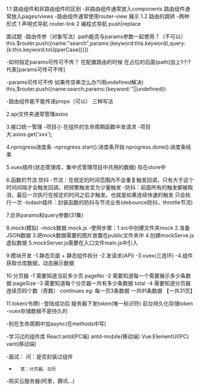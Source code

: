 1.1 路由组件和非路由组件的区别
-非路由组件通常放入components 路由组件通常放入pages/views
-路由组件通常使用router-view 展示
1.2 路由的跳转
-两种形式 1 声明式导航 router-link 2 编程式导航 push|replace 

面试题
-路由传参（对象写法）path能否与params参数一起使用？（不可以）
    this.$router.push({name:"search",params:{keyword:this.keyword},query:{k:this.keyword.toUpperCase()}})

-如何指定params可传可不传？
    在配置路由的时候 在占位的后面(path)加上1个? 代表[params可传可不传]

-params可传可不传 如果传空串怎么办?(用undefined解决)
    this,$router.push({name:search,params:{keyword:''||undefined})

-路由组件能不能传递props（可以）
    三种写法

2.api文件夹通常管理axios

3.接口统一管理
-项目小 在组件的生命周期函数中发请求
-项目大:axios.get('xxx');

4.nprogress进度条
-nprogress.start():进度条开始 nprogress.done():进度条结束

5.vuex插件(状态管理库，集中式管理项目中共用的数据) 存在store中

6.函数的节流 防抖
-节流：在规定的时间范围内不会重复触发回调，只有大于这个时间间隔才会触发回调，把频繁触发变为少量触发
-防抖：前面所有的触发都被取消，最后一次执行在规定的时间之后才触发。也就是如果连续快速的触发 只会执行一次
-lodash插件：封装函数的防抖与节流业务(debounce防抖，throttle节流)

7.合并params和query参数(31集)

8.mock(模拟)
-mock数据 mock.js
-使用步骤：1.src中创建文件夹mock 2.准备JSON数据 3.把mock数据需要的图片放置在public文件夹中 4.创建mockServe.js虚拟数据 5.mockServer.js需要在入口文件main.js中引入

9.模块开发
-1.静态页面 + 静态组件拆分
-2.发请求(API)
-3.vuex(三连环)
-4.组件获取仓库数据，动态展示数据

10.分页器
-1 需要知道当前多少页 pageNo
-2 需要知道每一个需要展示多少条数据 pageSize
-3 需要知道每个分页器一共有多少条数据 total
-4 需要知道分页器连续页码个数（奇数） continues
eg: 每一页3条数据 一共91条数据  【一共31页】

11.token(令牌)
-登陆成功后 服务器下发token(唯一标识符) 前台持久化存储token 
-vuex存储数据不是持久的

-别在生命周期中加async(在methods中写)

-学习过的组件库
React:antd(PC端)  antd-mobile(移动端)
Vue:ElementUI(PC) vant(移动端) 

-面试： 问：是否封装过组件
-       答：分页器、日历

-购买云服务器(阿里，腾讯...)